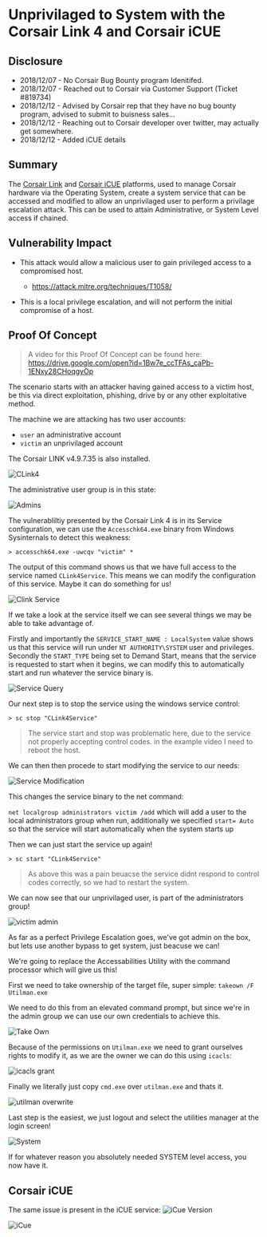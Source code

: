 # Unprivilaged to System with the Corsair Link 4 and Corsair iCUE

## Disclosure
* 2018/12/07 - No Corsair Bug Bounty program Idenitifed.
* 2018/12/07 - Reached out to Corsair via Customer Support (Ticket #819734)
* 2018/12/12 - Advised by Corsair rep that they have no bug bounty program, advised to submit to buisness sales... 
* 2018/12/12 - Reaching out to Corsair developer over twitter, may actually get somewhere.
* 2018/12/12 - Added iCUE details


## Summary 
The [Corsair Link](https://www.corsair.com/eu/en/corsairlink) and [Corsair iCUE](https://www.corsair.com/eu/en/icue) platforms, used to manage Corsair hardware via the Operating System, create a system service that can be accessed and modified to allow an unprivilaged user to perform a privilage escalation attack. This can be used to attain Administrative, or System Level access if chained.

## Vulnerability Impact
* This attack would allow a malicious user to gain privileged access to a compromised host.
    * https://attack.mitre.org/techniques/T1058/

* This is a local privilege escalation, and will not perform the initial compromise of a host. 

## Proof Of Concept

> A video for this Proof Of Concept can be found here: https://drive.google.com/open?id=1Bw7e_ccTFAs_caPb-1ENxy28CHoqgyOp

The scenario starts with an attacker having gained access to a victim host, be this via direct exploitation, phishing, drive by or any other exploitative method.

The machine we are attacking has two user accounts:

* `user` an administrative account
* `victim` an unprivilaged account

The Corsair LINK v4.9.7.35 is also installed.

![CLink4](CL4-installed.png)

The administrative user group is in this state:

![Admins](admingroupstart.png)

The vulnerabliltiy presented by the Corsair Link 4 is in its Service configuration, we can use the `Accesschk64.exe` binary from Windows Sysinternals to detect this weakness:

`> accesschk64.exe -uwcqv "victim" *`

The output of this command shows us that we have full access to the service named `CLink4Service`. This means we can modify the configuration of this service. Maybe it can do something for us!

![Clink Service](serviceaccess.png)

If we take a look at the service itself we can see several things we may be able to take advantage of. 

Firstly and importantly the `SERVICE_START_NAME : LocalSystem` value shows us that this service will run under `NT AUTHORITY\SYSTEM` user and privileges. Secondly the `START_TYPE` being set to Demand Start, means that the service is requested to start when it begins, we can modify this to automatically start and run whatever the service binary is.

![Service Query](servicequery.png)

Our next step is to stop the service using the windows service control:

`> sc stop "CLink4Service"`

> The service start and stop was problematic here, due to the service not properly accepting control codes. in the example video I need to reboot the host.

We can then then procede to start modifying the service to our needs:

![Service Modification](servicemod.png)

This changes the service binary to the net command:

`net localgroup administrators victim /add` which will add a user to the local administrators group when run, additionally we specified `start= Auto` so that the service will start automatically when the system starts up

Then we can just start the service up again!

`> sc start "CLink4Service"`

> As above this was a pain beuacse the service didnt respond to control codes correctly, so we had to restart the system.

We can now see that our unprivilaged user, is part of the administrators group!

![victim admin](victimadmin.png)

As far as a perfect Privilege Escalation goes, we've got admin on the box, but lets use another bypass to get system, just beacuse we can!

We're going to replace the Accessabilities Utility with the command processor which will give us this!

First we need to take ownership of the target file, super simple: `takeown /F Utilman.exe`

We need to do this from an elevated command prompt, but since we're in the admin group we can use our own credentials to achieve this.

![Take Own](takeown.png)

Because of the permissions on `Utilman.exe` we need to grant ourselves rights to modify it, as we are the owner we can do this using `icacls`:

![icacls grant](icaclsgrant.png)

Finally we literally just copy `cmd.exe` over `utilman.exe` and thats it.

![utilman overwrite](utiloverwrite.png)

Last step is the easiest, we just logout and select the utilities manager at the login screen!

![System](system.png)

If for whatever reason you absolutely needed SYSTEM level access, you now have it.


## Corsair iCUE 

The same issue is present in the iCUE service:
![iCue Version](iCUEVersion.png)

![iCue](iCueservice.png)
